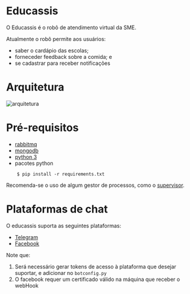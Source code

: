 # Educassis

O Educassis é o robô de atendimento virtual da SME.

Atualmente o robô permite aos usuários:

 * saber o cardápio das escolas;
 * forneceder feedback sobre a comida; e
 * se cadastrar para receber notificações

# Arquitetura

![arquitetura](https://github.com/PratoAberto/educassis/blob/master/assets/arquitetura.png?raw=true)

# Pré-requisitos

 * [rabbitmq](https://www.rabbitmq.com/)
 * [mongodb](https://www.mongodb.com/)
 * [python 3](https://www.python.org/)
 * pacotes python

```
	$ pip install -r requirements.txt
```

Recomenda-se o uso de algum gestor de processos, como o [supervisor](http://supervisord.org/).

# Plataformas de chat

O educassis suporta as seguintes plataformas:

 * [Telegram](https://core.telegram.org/bots#3-how-do-i-create-a-bot)
 * [Facebook](https://developers.facebook.com/docs/messenger-platform/guides/quick-start)

Note que:

 1) Será necessário gerar tokens de acesso à plataforma que desejar suportar, e adicionar no `botconfig.py`
 2) O facebook requer um certificado válido na máquina que receber o webHook

